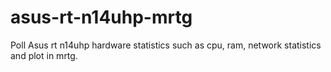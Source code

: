 asus-rt-n14uhp-mrtg
===================

Poll Asus rt n14uhp hardware statistics such as cpu, ram, network statistics
and plot in mrtg.
